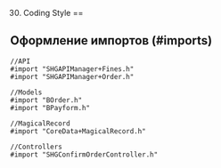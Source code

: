 30. Coding Style
==

## Оформление импортов (#imports)

```objc
//API
#import "SHGAPIManager+Fines.h"
#import "SHGAPIManager+Order.h"

//Models
#import "BOrder.h"
#import "BPayform.h"

//MagicalRecord
#import "CoreData+MagicalRecord.h"

//Controllers
#import "SHGConfirmOrderController.h"
```














